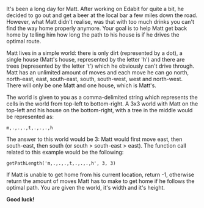 It's been a long day for Matt. After working on Edabit for quite a bit, he decided to go out and get a beer at the local bar a few miles down the road. However, what Matt didn't realise, was that with too much drinks you can't find the way home properly anymore. Your goal is to help Matt get back home by telling him how long the path to his house is if he drives the optimal route.

Matt lives in a simple world: there is only dirt (represented by a dot), a single house (Matt's house, represented by the letter 'h') and there are trees (represented by the letter 't') which he obviously can't drive through. Matt has an unlimited amount of moves and each move he can go north, north-east, east, south-east, south, south-west, west and north-west. There will only be one Matt and one house, which is Matt's.

The world is given to you as a comma-delimited string which represents the cells in the world from top-left to bottom-right. A 3x3 world with Matt on the top-left and his house on the bottom-right, with a tree in the middle would be represented as:

    m,.,.,.,t,.,.,.,h

The answer to this world would be 3: Matt would first move east, then south-east, then south (or south > south-east > east). The function call related to this example would be the following:

    getPathLength('m,.,.,.,t,.,.,.,h', 3, 3)

If Matt is unable to get home from his current location, return -1, otherwise return the amount of moves Matt has to make to get home if he follows the optimal path. You are given the world, it's width and it's height.

**Good luck!**
